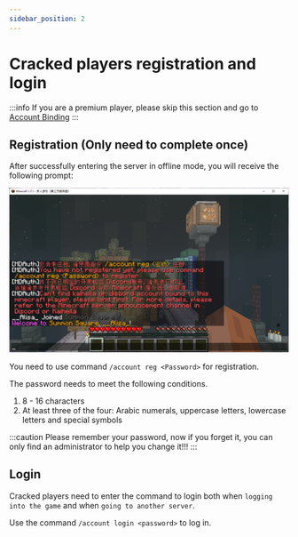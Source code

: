 ```yaml
---
sidebar_position: 2
---
```


# Cracked players registration and login

:::info
If you are a premium player, please skip this section and go to [Account Binding](./first-join.md)
:::


## Registration (Only need to complete once)

After successfully entering the server in offline mode, you will receive the following prompt:

![player-id-has-been-taken](../../../../../static/img/first-join/cracked-unreg.png)

You need to use command `/account reg <Password>` for registration.

The password needs to meet the following conditions.
1. 8 - 16 characters
2. At least three of the four: Arabic numerals, uppercase letters, lowercase letters and special symbols

:::caution
Please remember your password, now if you forget it, you can only find an administrator to help you change it!!!
:::

## Login

Cracked players need to enter the command to login both when `logging into the game` and when `going to another server`.

Use the command `/account login <password>` to log in.